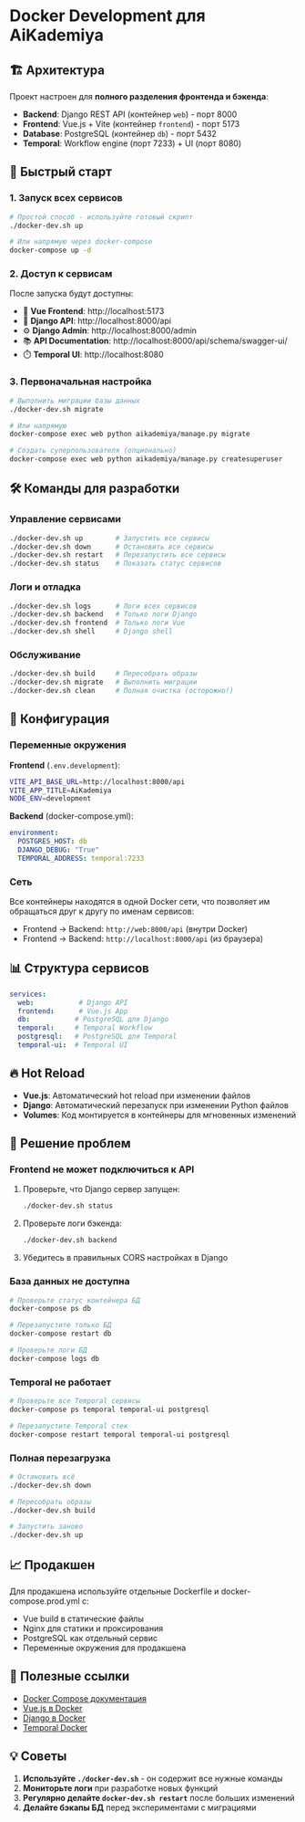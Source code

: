 # Docker Development для AiKademiya

## 🏗️ Архитектура

Проект настроен для **полного разделения фронтенда и бэкенда**:

- **Backend**: Django REST API (контейнер `web`) - порт 8000
- **Frontend**: Vue.js + Vite (контейнер `frontend`) - порт 5173  
- **Database**: PostgreSQL (контейнер `db`) - порт 5432
- **Temporal**: Workflow engine (порт 7233) + UI (порт 8080)

## 🚀 Быстрый старт

### 1. Запуск всех сервисов

```bash
# Простой способ - используйте готовый скрипт
./docker-dev.sh up

# Или напрямую через docker-compose
docker-compose up -d
```

### 2. Доступ к сервисам

После запуска будут доступны:

- 📱 **Vue Frontend**: http://localhost:5173
- 🔧 **Django API**: http://localhost:8000/api  
- ⚙️ **Django Admin**: http://localhost:8000/admin
- 📚 **API Documentation**: http://localhost:8000/api/schema/swagger-ui/
- ⏱️ **Temporal UI**: http://localhost:8080

### 3. Первоначальная настройка

```bash
# Выполнить миграции базы данных
./docker-dev.sh migrate

# Или напрямую
docker-compose exec web python aikademiya/manage.py migrate

# Создать суперпользователя (опционально)
docker-compose exec web python aikademiya/manage.py createsuperuser
```

## 🛠️ Команды для разработки

### Управление сервисами

```bash
./docker-dev.sh up        # Запустить все сервисы
./docker-dev.sh down      # Остановить все сервисы  
./docker-dev.sh restart   # Перезапустить все сервисы
./docker-dev.sh status    # Показать статус сервисов
```

### Логи и отладка

```bash
./docker-dev.sh logs      # Логи всех сервисов
./docker-dev.sh backend   # Только логи Django
./docker-dev.sh frontend  # Только логи Vue
./docker-dev.sh shell     # Django shell
```

### Обслуживание

```bash
./docker-dev.sh build     # Пересобрать образы
./docker-dev.sh migrate   # Выполнить миграции
./docker-dev.sh clean     # Полная очистка (осторожно!)
```

## 🔧 Конфигурация

### Переменные окружения

**Frontend** (`.env.development`):
```bash
VITE_API_BASE_URL=http://localhost:8000/api
VITE_APP_TITLE=AiKademiya
NODE_ENV=development
```

**Backend** (docker-compose.yml):
```yaml
environment:
  POSTGRES_HOST: db
  DJANGO_DEBUG: "True"
  TEMPORAL_ADDRESS: temporal:7233
```

### Сеть

Все контейнеры находятся в одной Docker сети, что позволяет им обращаться друг к другу по именам сервисов:

- Frontend → Backend: `http://web:8000/api` (внутри Docker)
- Frontend → Backend: `http://localhost:8000/api` (из браузера)

## 📊 Структура сервисов

```yaml
services:
  web:           # Django API
  frontend:      # Vue.js App  
  db:           # PostgreSQL для Django
  temporal:     # Temporal Workflow
  postgresql:   # PostgreSQL для Temporal
  temporal-ui:  # Temporal UI
```

## 🔥 Hot Reload

- **Vue.js**: Автоматический hot reload при изменении файлов
- **Django**: Автоматический перезапуск при изменении Python файлов
- **Volumes**: Код монтируется в контейнеры для мгновенных изменений

## 🐛 Решение проблем

### Frontend не может подключиться к API

1. Проверьте, что Django сервер запущен:
   ```bash
   ./docker-dev.sh status
   ```

2. Проверьте логи бэкенда:
   ```bash
   ./docker-dev.sh backend
   ```

3. Убедитесь в правильных CORS настройках в Django

### База данных не доступна

```bash
# Проверьте статус контейнера БД
docker-compose ps db

# Перезапустите только БД
docker-compose restart db

# Проверьте логи БД
docker-compose logs db
```

### Temporal не работает

```bash
# Проверьте все Temporal сервисы
docker-compose ps temporal temporal-ui postgresql

# Перезапустите Temporal стек
docker-compose restart temporal temporal-ui postgresql
```

### Полная перезагрузка

```bash
# Остановить всё
./docker-dev.sh down

# Пересобрать образы
./docker-dev.sh build  

# Запустить заново
./docker-dev.sh up
```

## 📈 Продакшен

Для продакшена используйте отдельные Dockerfile и docker-compose.prod.yml с:

- Vue build в статические файлы
- Nginx для статики и проксирования
- PostgreSQL как отдельный сервис
- Переменные окружения для продакшена

## 🔗 Полезные ссылки

- [Docker Compose документация](https://docs.docker.com/compose/)
- [Vue.js в Docker](https://vuejs.org/guide/scaling-up/tooling.html#docker)
- [Django в Docker](https://docs.djangoproject.com/en/stable/howto/deployment/docker/)
- [Temporal Docker](https://docs.temporal.io/docs/server/docker)

## 💡 Советы

1. **Используйте `./docker-dev.sh`** - он содержит все нужные команды
2. **Мониторьте логи** при разработке новых функций
3. **Регулярно делайте `docker-dev.sh restart`** после больших изменений
4. **Делайте бэкапы БД** перед экспериментами с миграциями